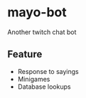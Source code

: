# mayo-bot
Another twitch chat bot

## Feature
- Response to sayings
- Minigames
- Database lookups
